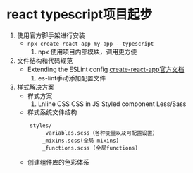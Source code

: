 # react typescript项目起步
1. 使用官方脚手架进行安装
    - `npx create-react-app my-app --typescript`
        1. npx 使用项目内部模块，调用更方便
2. 文件结构和代码规范
    - Extending the ESLint config [create-react-app官方文档](https://create-react-app.dev/docs/setting-up-your-editor) 
        1. es-lint手动添加配置文件
3. 样式解决方案
    - 样式方案
        1. Lnline CSS      CSS in JS     Styled component    Less/Sass
    - 样式系统文件结构
    ```
        styles/
            _variables.scss（各种变量以及可配置设置）
            _mixins.scss(全局 mixins)
            _functions.scss (全局functions)
    ```
    - 创建组件库的色彩体系
        
    
    
    
